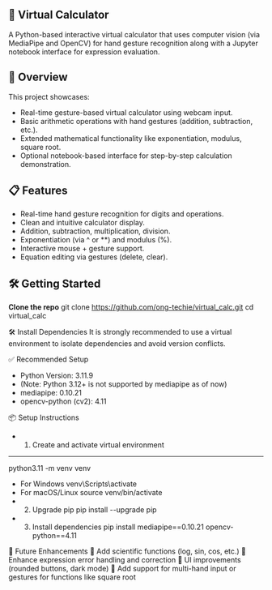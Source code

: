 ## 🧮 Virtual Calculator
A Python-based interactive virtual calculator that uses computer vision (via MediaPipe and OpenCV) for hand gesture recognition along with a Jupyter notebook interface for expression evaluation.

## 🚀 Overview
This project showcases:
* Real-time gesture-based virtual calculator using webcam input.
* Basic arithmetic operations with hand gestures (addition, subtraction, etc.).
* Extended mathematical functionality like exponentiation, modulus, square root.
* Optional notebook-based interface for step-by-step calculation demonstration.

## 📋 Features
*  Real-time hand gesture recognition for digits and operations.
*  Clean and intuitive calculator display.
*  Addition, subtraction, multiplication, division.
*  Exponentiation (via ^ or **) and modulus (%).
*  Interactive mouse + gesture support.
*  Equation editing via gestures (delete, clear).


## 🛠️ Getting Started
 **Clone the repo**
   git clone https://github.com/ong-techie/virtual_calc.git
   cd virtual_calc
  
🛠️ Install Dependencies
  It is strongly recommended to use a virtual environment to isolate dependencies and avoid version conflicts.

✅ Recommended Setup
*  Python Version: 3.11.9
*  (Note: Python 3.12+ is not supported by mediapipe as of now)
*  mediapipe: 0.10.21
*  opencv-python (cv2): 4.11

📦 Setup Instructions
* 1. Create and activate virtual environment
---
  python3.11 -m venv venv
*  For Windows
  venv\Scripts\activate
*  For macOS/Linux
  source venv/bin/activate
*  2. Upgrade pip
  pip install --upgrade pip
*  3. Install dependencies
  pip install mediapipe==0.10.21 opencv-python==4.11
   
🧩 Future Enhancements
  🔭 Add scientific functions (log, sin, cos, etc.)
  🧠 Enhance expression error handling and correction
  🎨 UI improvements (rounded buttons, dark mode)
  👋 Add support for multi-hand input or gestures for functions like square root
